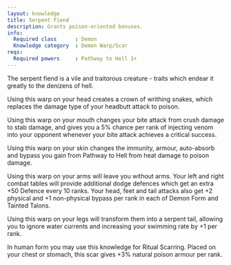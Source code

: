 ```yaml
---
layout: knowledge
title: Serpent Fiend
description: Grants poison-oriented bonuses.
info:
  Required class      : Demon
  Knowledge category  : Demon Warp/Scar
reqs:
  Required powers     : Pathway to Hell 1+
---
```


The serpent fiend is a vile and traitorous creature - traits which endear it 
greatly to the denizens of hell.

Using this warp on your head creates a crown of writhing snakes, which replaces
the damage type of your headbutt attack to poison.

Using this warp on your mouth changes your bite attack from crush damage to 
stab damage, and gives you a 5% chance per rank of injecting venom into your 
opponent whenever your bite attack achieves a critical success.

Using this warp on your skin changes the immunity, armour, auto-absorb and 
bypass you gain from Pathway to Hell from heat damage to poison damage.

Using this warp on your arms will leave you without arms.  Your left and right 
combat tables will provide additional dodge defences which get an extra +50 
Defence every 10 ranks.  Your head, feet and tail attacks also get +2 physical 
and +1 non-physical bypass per rank in each of Demon Form and Tainted Talons.

Using this warp on your legs will transform them into a serpent tail, allowing
you to ignore water currents and increasing your swimming rate by +1 per rank.

In human form you may use this knowledge for Ritual Scarring.  Placed on your 
chest or stomach, this scar gives +3% natural poison armour per rank.
